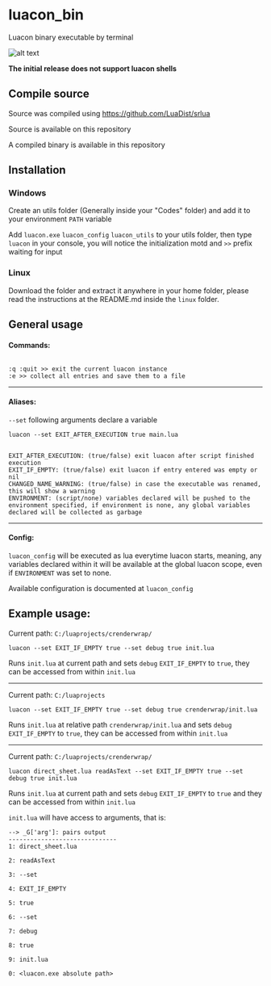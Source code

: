 # luacon_bin
Luacon binary executable by terminal

![alt text](https://github.com/coalio/luacon_bin/blob/master/demo/demo1.PNG)

<b>The initial release does not support luacon shells</b>

## Compile source
Source was compiled using https://github.com/LuaDist/srlua

Source is available on this repository

A compiled binary is available in this repository

## Installation
### Windows
Create an utils folder (Generally inside your "Codes" folder) and add it to your environment `PATH` variable

Add `luacon.exe` `luacon_config` `luacon_utils` to your utils folder, then type `luacon` in your console, you will notice the initialization motd and `>>` prefix waiting for input

### Linux
Download the folder and extract it anywhere in your home folder, please read the instructions at the README.md inside the `linux` folder.

## General usage

<h4>Commands:</h4>

```

:q :quit >> exit the current luacon instance
:e >> collect all entries and save them to a file
```

<hr>

<h4>Aliases:</h4>

`--set` following arguments declare a variable

`luacon --set EXIT_AFTER_EXECUTION true main.lua`

```

EXIT_AFTER_EXECUTION: (true/false) exit luacon after script finished execution
EXIT_IF_EMPTY: (true/false) exit luacon if entry entered was empty or nil
CHANGED_NAME_WARNING: (true/false) in case the executable was renamed, this will show a warning
ENVIRONMENT: (script/none) variables declared will be pushed to the environment specified, if environment is none, any global variables declared will be collected as garbage

```

<hr>

<h4>Config:</h4>

`luacon_config` will be executed as lua everytime luacon starts, meaning, any variables declared within it will be available at the global luacon scope, even if `ENVIRONMENT` was set to none.

Available configuration is documented at `luacon_config`

## Example usage:

Current path: `C:/luaprojects/crenderwrap/`

`luacon --set EXIT_IF_EMPTY true --set debug true init.lua`

Runs `init.lua` at current path and sets `debug` `EXIT_IF_EMPTY` to `true`, they can be accessed from within `init.lua`

<hr>

Current path: `C:/luaprojects`

`luacon --set EXIT_IF_EMPTY true --set debug true crenderwrap/init.lua`

Runs `init.lua` at relative path `crenderwrap/init.lua` and sets `debug` `EXIT_IF_EMPTY` to `true`, they can be accessed from within `init.lua`

<hr>

Current path: `C:/luaprojects/crenderwrap/`

`luacon direct_sheet.lua readAsText --set EXIT_IF_EMPTY true --set debug true init.lua`

Runs `init.lua` at current path and sets `debug` `EXIT_IF_EMPTY` to `true` and they can be accessed from within `init.lua`

`init.lua` will have access to arguments, that is:

```
--> _G['arg']: pairs output
------------------------------
1: direct_sheet.lua

2: readAsText

3: --set

4: EXIT_IF_EMPTY

5: true

6: --set

7: debug

8: true

9: init.lua

0: <luacon.exe absolute path>

```
